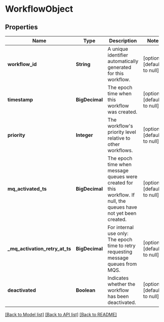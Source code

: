 # WorkflowObject

## Properties

| Name                                | Type           | Description                                                                                                       | Notes                        |
|-------------------------------------|----------------|-------------------------------------------------------------------------------------------------------------------|------------------------------|
| **workflow\_id**                    | **String**     | A unique identifier automatically generated for this workflow.                                                    | [optional] [default to null] |
| **timestamp**                       | **BigDecimal** | The epoch time when this workflow was created.                                                                    | [optional] [default to null] |
| **priority**                        | **Integer**    | The workflow&#39;s priority level relative to other workflows.                                                    | [optional] [default to null] |
| **mq\_activated\_ts**               | **BigDecimal** | The epoch time when message queues were created for this workflow. If null, the queues have not yet been created. | [optional] [default to null] |
| **\_mq\_activation\_retry\_at\_ts** | **BigDecimal** | For internal use only: The epoch time to retry requesting message queues from MQS.                                | [optional] [default to null] |
| **deactivated**                     | **Boolean**    | Indicates whether the workflow has been deactivated.                                                              | [optional] [default to null] |

[[Back to Model list]](../README.md#documentation-for-models) [[Back to API list]](../README.md#documentation-for-api-endpoints) [[Back to README]](../README.md)
